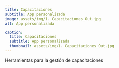 ```yaml
---
title: Capacitaciones
subtitle: App personalizada
image: assets/img/1. Capacitaciones_Out.jpg 
alt: App personalizada

caption:
  title: Capacitaciones
  subtitle: App personalizada
  thumbnail: assets/img/1. Capacitaciones_Out.jpg 
---
```

Herramientas para la gestión de capacitaciones 


